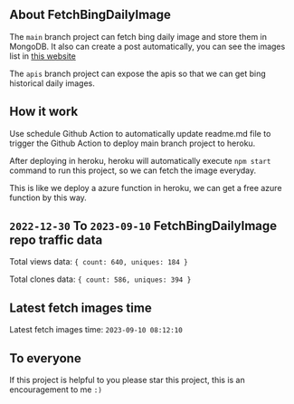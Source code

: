 ## About FetchBingDailyImage

The `main` branch project can fetch bing daily image and store them in MongoDB.
It also can create a post automatically, you can see the images list in [this website](https://oursalbum.netlify.app)

The `apis` branch project can expose the apis so that we can get bing historical daily images.

## How it work

Use schedule Github Action to automatically update readme.md file to trigger the Github Action to deploy main branch project to heroku.

After deploying in heroku, heroku will automatically execute `npm start` command to run this project, so we can fetch the image everyday.

This is like we deploy a azure function in heroku, we can get a free azure function by this way.

## `2022-12-30` To `2023-09-10` FetchBingDailyImage repo traffic data

Total views data: `{ count: 640, uniques: 184 }`

Total clones data: `{ count: 586, uniques: 394 }`

## Latest fetch images time

Latest fetch images time: `2023-09-10 08:12:10`

## To everyone

If this project is helpful to you please star this project, this is an encouragement to me `:)`



